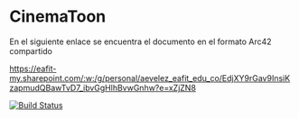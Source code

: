 # CinemaToon

En el siguiente enlace se encuentra el documento en el formato Arc42 compartido 

https://eafit-my.sharepoint.com/:w:/g/personal/aevelez_eafit_edu_co/EdjXY9rGav9InsiKzapmudQBawTvD7_ibvGgHlhBvwGnhw?e=xZjZN8


[![Build Status](https://dev.azure.com/aevelez/Cinemas%20The%20Bestia/_apis/build/status/Aleno23.CinemasTheBESTia?branchName=master-dev)](https://dev.azure.com/aevelez/Cinemas%20The%20Bestia/_build/latest?definitionId=2&branchName=master-dev)
